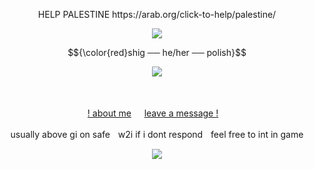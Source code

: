 <p align="center">
HELP PALESTINE https://arab.org/click-to-help/palestine/ 
</p>

<p align="center">
<img src="https://64.media.tumblr.com/64084f352d1664758e1a4febcb0e4464/8ac72bb49761ea20-51/s400x600/2edbc1b4ec645da62398e2bb65b62e2ade5eb3f7.gifv"/>
</p>

<p align="center">
$${\color{red}shig ── he/her ── polish}$$
</p> 

<p align="center">
<img src="https://64.media.tumblr.com/95bb0d89cc614303d736ec845dfd5b04/17dad334c7da70f5-7b/s400x600/60a4f73612594c18be58bd981debda5152cca3d7.pnj"/>
</p>

<div align="center">

ㅤㅤㅤㅤ<p> [! about me](https://rentry.co/rmkshig) ㅤ [leave a message !](https://bemyguest.123guestbook.com/)ㅤ<p/>
<p> usually above gi on safeㅤw2i if i dont respondㅤfeel free to int in game </p>
</div>


<p align="center">
<img src="https://64.media.tumblr.com/8a0df5cae3dfa9810c00b2680e4b4880/35fbcfdf36fee627-7c/s400x600/ce6f0389f190ccb88eb28d70aba1e3b91bf6cc16.png"/>
</p>
